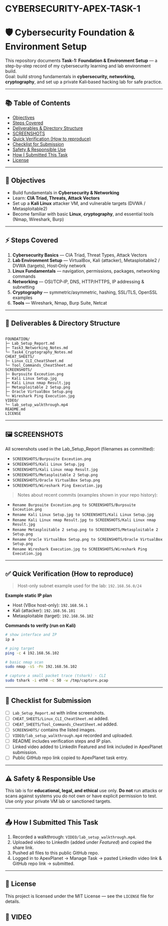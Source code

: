 
# CYBERSECURITY-APEX-TASK-1
# 🛡️ Cybersecurity Foundation & Environment Setup

This repository documents **Task‑1: Foundation & Environment Setup** — a step-by-step record of my cybersecurity learning and lab environment build.  
Goal: build strong fundamentals in **cybersecurity, networking, cryptography**, and set up a private Kali‑based hacking lab for safe practice.

---

## 📚 Table of Contents
- [Objectives](#-objectives)  
- [Steps Covered](#-steps-covered)  
- [Deliverables & Directory Structure](#-deliverables--directory-structure)  
- [SCREENSHOTS](#-screenshots)  
- [Quick Verification (How to reproduce)](#-quick-verification-how-to-reproduce)  
- [Checklist for Submission](#-checklist-for-submission)  
- [Safety & Responsible Use](#-safety--responsible-use)  
- [How I Submitted This Task](#-how-i-submitted-this-task)  
- [License](#-license)  

---

## 📌 Objectives
- Build fundamentals in **Cybersecurity & Networking**  
- Learn: **CIA Triad, Threats, Attack Vectors**  
- Set up a **Kali Linux** attacker VM, and vulnerable targets (DVWA / Metasploitable2)  
- Become familiar with basic **Linux**, **cryptography**, and essential tools (Nmap, Wireshark, Burp)

---

## ⚡ Steps Covered
1. **Cybersecurity Basics** — CIA Triad, Threat Types, Attack Vectors  
2. **Lab Environment Setup** — VirtualBox, Kali (attacker), Metasploitable2 / DVWA (targets), Host‑Only network  
3. **Linux Fundamentals** — navigation, permissions, packages, networking commands  
4. **Networking** — OSI/TCP‑IP, DNS, HTTP/HTTPS, IP addressing & subnetting  
5. **Cryptography** — symmetric/asymmetric, hashing, SSL/TLS, OpenSSL examples  
6. **Tools** — Wireshark, Nmap, Burp Suite, Netcat

---

## 🔧 Deliverables & Directory Structure
```

FOUNDATION/
├─ Lab_Setup_Report.md
├─ Task3_Networking_Notes.md
└─ Task4_Cryptography_Notes.md
CHEAT_SHEETS/
├─ Linux_CLI_CheatSheet.md
└─ Tool_Commands_CheatSheet.md
SCREENSHOTS/
├─ Burpsuite Exceution.png
├─ Kali Linux Setup.jpg
├─ Kali Linux nmap Result.jpg
├─ Metasploitable 2 Setup.png
├─ Oracle VirtualBox Setup.png
└─ Wireshark Ping Execution.jpg
VIDEO/
└─ lab_setup_walkthrough.mp4
README.md
LICENSE

````

---

## 🖼️ SCREENSHOTS
All screenshots used in the Lab_Setup_Report (filenames as committed):

- `SCREENSHOTS/Burpsuite Exceution.png`  
- `SCREENSHOTS/Kali Linux Setup.jpg`  
- `SCREENSHOTS/Kali Linux nmap Result.jpg`  
- `SCREENSHOTS/Metasploitable 2 Setup.png`  
- `SCREENSHOTS/Oracle VirtualBox Setup.png`  
- `SCREENSHOTS/Wireshark Ping Execution.jpg`

> Notes about recent commits (examples shown in your repo history):
- `Rename Burpsuite Exceution.png to SCREENSHOTS/Burpsuite Exceution.png`  
- `Rename Kali Linux Setup.jpg to SCREENSHOTS/Kali Linux Setup.jpg`  
- `Rename Kali Linux nmap Result.jpg to SCREENSHOTS/Kali Linux nmap Result.jpg`  
- `Rename Metasploitable 2 setup.png to SCREENSHOTS/Metasploitable 2 Setup.png`  
- `Rename Oracle VirtualBox Setup.png to SCREENSHOTS/Oracle VirtualBox Setup.png`  
- `Rename Wireshark Execution.jpg to SCREENSHOTS/Wireshark Ping Execution.jpg`

---

## ✅ Quick Verification (How to reproduce)
> Host-only subnet example used for the lab: `192.168.56.0/24`

**Example static IP plan**
- Host (VBox host-only): `192.168.56.1`  
- Kali (attacker): `192.168.56.101`  
- Metasploitable (target): `192.168.56.102`

**Commands to verify (run on Kali)**
```bash
# show interface and IP
ip a

# ping target
ping -c 4 192.168.56.102

# basic nmap scan
sudo nmap -sS -Pn 192.168.56.102

# capture a small packet trace (tshark) - CLI
sudo tshark -i eth0 -c 50 -w /tmp/capture.pcap
````

---

## 📝 Checklist for Submission

* [ ] `Lab_Setup_Report.md` with inline screenshots.
* [ ] `CHEAT_SHEETS/Linux_CLI_CheatSheet.md` added.
* [ ] `CHEAT_SHEETS/Tool_Commands_CheatSheet.md` added.
* [ ] `SCREENSHOTS/` contains the listed images.
* [ ] `VIDEO/lab_setup_walkthrough.mp4` recorded and uploaded.
* [ ] README includes verification steps and IP plan.
* [ ] Linked video added to LinkedIn Featured and link included in ApexPlanet submission.
* [ ] Public GitHub repo link copied to ApexPlanet task entry.

---

## ⚠️ Safety & Responsible Use

This lab is for **educational, legal, and ethical** use only.
**Do not** run attacks or scans against systems you do not own or have explicit permission to test. Use only your private VM lab or sanctioned targets.

---

## 📤 How I Submitted This Task

1. Recorded a walkthrough: `VIDEO/lab_setup_walkthrough.mp4`.
2. Uploaded video to LinkedIn (added under *Featured*) and copied the share link.
3. Pushed all files to this public GitHub repo.
4. Logged in to ApexPlanet → Manage Task → pasted LinkedIn video link & GitHub repo link → submitted.

---

## 📄 License

This project is licensed under the MIT License — see the `LICENSE` file for details.

## 🎥 VIDEO

